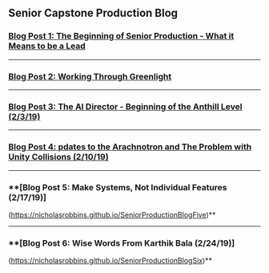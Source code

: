 Senior Capstone Production Blog
------




### **[Blog Post 1: The Beginning of Senior Production - What it Means to be a Lead](https://nicholasrobbins.github.io/SeniorProductionBlog1)**
---
### **[Blog Post 2: Working Through Greenlight](https://nicholasrobbins.github.io/SeniorProductionBlogTwo)**

---
### **[Blog Post 3: The AI Director - Beginning of the Anthill Level (2/3/19)](https://nicholasrobbins.github.io/SeniorProductionBlogThree)**

---
### **[Blog Post 4: pdates to the Arachnotron and The Problem with Unity Collisions (2/10/19)](https://nicholasrobbins.github.io/SeniorProductionBlogFour)**

---
### **[Blog Post 5: Make Systems, Not Individual Features (2/17/19)]
(https://nicholasrobbins.github.io/SeniorProductionBlogFive)**

---
### **[Blog Post 6: Wise Words From Karthik Bala (2/24/19)]
(https://nicholasrobbins.github.io/SeniorProductionBlogSix)**
